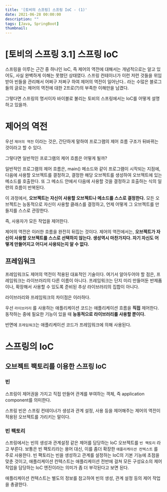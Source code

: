 ```yaml
---
title: '[토비의 스프링] 스프링 IoC - (1)'
date: 2021-06-28 00:00:00
description: ""
tags: [Java, SpringBoot]
thumbnail: 
---  
```

# [토비의 스프링 3.1] 스프링 IoC

스프링을 이루는 근간 중 하나인 IoC, 즉 제어의 역전에 대해서는 개념적으로는 알고 있어도, 사실 완벽하게 이해는 못했던 상태였다. 스프링 컨테이너가 이런 저런 것들을 위임받아 빈들을 관리해서 어쩌구 저쩌구 하여 제어의 역전이 일어난다.. 라는 수많은 블로그들의 글로는 제어의 역전에 대한 2프로(?)의 부족한 이해만을 남겼다. 

그렇다면 스프링의 명서이자 바이블로 불리는 토비의 스프링에서는 IoC를 어떻게 설명하고 있을까. 

# 제어의 역전

우선 `제어의 역전` 이라는 것은, 간단하게 말하여 프로그램의 제어 흐름 구조가 뒤바뀌는 것이라고 할 수 있다.

그렇다면 일반적인 프로그램의 제어 흐름은 어떻게 될까?

일반적인 프로그램의 제어 흐름은, main() 메소드와 같이 프로그램이 시작되는 지점에, 다음에 사용할 오브젝트를 결정하고, 결정한 해당 오브젝트를 생성하여 오브젝트에 있는 메소드를 호출한다. 또 그 메소드 안에서 다음에 사용할 것을 결정하고 호출하는 식의 일련의 흐름이 반복된다. 

이 과정에서, **오브젝트는 자신이 사용할 오브젝트나 메소드를 스스로 결정한다.** 모든 오브젝트는 능동적으로 자신이 사용할 클래스를 결정하고, 언제 어떻게 그 오브젝트를 만들지를 스스로 관장한다. 

즉, 사용자가 모든 작업을 제어한다. 

제어의 역전은 이러한 흐름을 완전히 뒤집는 것이다. 제어의 역전에서는, **오브젝트가 자신이 사용할 오브젝트를 스스로 선택하지 않는다. 생성역시 마찬가지다. 자기 자신도 어떻게 만들어지고 어디서 사용되는지 알 수 없다.**

## 프레임워크

프레임워크도 제어의 역전이 적용된 대표적인 기술이다. 여기서 알아두어야 할 점은, 프레임워크는 라이브러리의 다른 이름이 아니다. 프레임워크는 단지 미리 만들어둔 반제품이나, 확장해서 사용할 수 있도록 준비된 추상 라이브러리의 집합이 아니다.

라이브러리와 프레임워크의 차이점은 이러하다.

우선 `라이브러리` 를 사용하는 애플리케이션 코드는 애플리케이션 흐름을 **직접** 제어한다. 동작하는 중에 필요한 기능이 있을 때 **능동적으로 라이브러리를 사용할 뿐이다.**

반면에 `프레임워크`는 애플리케이션 코드가 프레임워크에 의해 사용된다.

# 스프링의 IoC
## 오브젝트 팩토리를 이용한 스프링 IoC

### 빈
스프링이 제어권을 가지고 직접 만들어 관계를 부여하는 객체, 즉 application component를 의미한다.

스프링 빈은 스프링 컨테이너가 생성과 관계 설정, 사용 등을 제어해주는 제어의 역전이 적용된 오브젝트를 가리키는 말이다.

### 빈 팩토리 
스프링에서는 빈의 생성과 관계설정 같은 제어를 담당하는 IoC 오브젝트를 `빈 팩토리` 라고 부른다. 보통은 빈 팩토리라는 용어 대신, 이를 좀더 확장한 `애플리케이션 컨텍스트` 를 주로 사용한다. 빈 팩토리는 빈을 생성하고 관계를 설정하는 IoC의 기본 기능에 초점을 맞춘 것이고, 애플리케이션 컨텍스트는 애플리케이션 전반에 걸쳐 모든 구성요소의 제어 작업을 담당하는 IoC 엔진이라는 의미가 좀 더 부각된다고 보면 된다.

애플리케이션 컨텍스트는 별도의 정보를 참고하여 빈의 생성, 관계 설정 등의 제어 작업을 총괄한다. 
